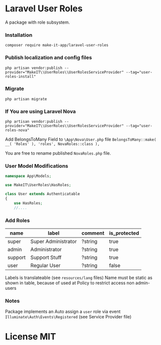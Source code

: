 # Laravel User Roles
A package with role subsystem.

### Installation
`composer require make-it-app/laravel-user-roles`

### Publish localization and config files
`php artisan vendor:publish --provider="MakeIT\\UserRoles\\UserRolesServiceProvider" --tag="user-roles-install"`

### Migrate
`php artisan migrate`

### If You are using Laravel Nova
`php artisan vendor:publish --provider="MakeIT\\UserRoles\\UserRolesServiceProvider" --tag="user-roles-nova"`

Add BelongsToMany Field to `\App\Nova\User.php` file
`BelongsToMany::make( __( 'Roles' ), 'roles', NovaRoles::class ),`

You are free to rename published `NovaRoles.php` file.

### User Model Modifications
```php
namespace App\Models;

use MakeIT\UserRoles\HasRoles;

class User extends Authenticatable
{
    use HasRoles;
    //....
```

### Add Roles
| name    | label               | comment | is_protected |
|---------|---------------------|---------|--------------|
| super   | Super Administrator | ?string | true         |
| admin   | Administrator       | ?string | true         |
| support | Support Stuff       | ?string | true         |
| user    | Regular User        | ?string | false        |

Labels is translateable (see `resources/lang` files)
Name must be static as shown in table, because of used at Policy to restrict access non admin-users

### Notes
Package implements an Auto assign a `user` role via event `Illuminate\Auth\Events\Registered` (see Service Provider file)

# License MIT
